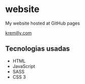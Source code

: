 # website

My website hosted at GitHub pages

[kremilly.com](https://kremilly.com)

## Tecnologias usadas

* HTML
* JavaScript
* SASS
* CSS 3
